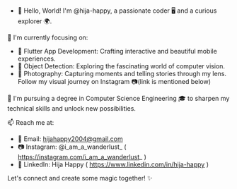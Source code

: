 - 👋 Hello, World!
I'm @hija-happy, a passionate coder 🖥️ and a curious explorer 🌍.

🔭 I'm currently focusing on:
- 🚀 Flutter App Development: Crafting interactive and beautiful mobile experiences.
- 🤖 Object Detection: Exploring the fascinating world of computer vision.
- 📸 Photography: Capturing moments and telling stories through my lens. Follow my visual journey on Instagram 📷(link is mentioned below)

🌱 I'm pursuing a degree in Computer Science Engineering 🎓 to sharpen my technical skills and unlock new possibilities.

📫 Reach me at:
- 📧 Email: hijahappy2004@gmail.com
- 📷 Instagram: @i_am_a_wanderlust_ ( https://instagram.com/i_am_a_wanderlust_  )
- 💼 LinkedIn: Hija Happy ( https://www.linkedin.com/in/hija-happy )

Let's connect and create some magic together! ✨




<!---
happy-coder-hijx/happy-coder-hijx is a ✨ special ✨ repository because its `README.md` (this file) appears on your GitHub profile.
You can click the Preview link to take a look at your changes.
--->
